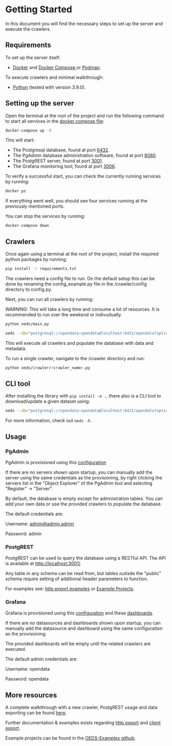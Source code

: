 # Getting Started
In this document you will find the necessary steps to set up the server and execute the crawlers.

## Requirements

To set up the server itself:
- [Docker](https://docs.docker.com/engine/install/) and [Docker Compose ](https://docs.docker.com/compose/) or [Podman](https://podman.io/).

To execute crawlers and minimal walkthrough:
- [Python](https://www.python.org/downloads/release/python-390/ ) (tested with version 3.9.0).

## Setting up the server

Open the terminal at the root of the project and run the following command to start all services in the [docker compose file](https://github.com/NOWUM/open-energy-data-server/blob/main/compose.yml):

```bash
docker-compose up -d
```

This will start:
- The Postgresql database, found at port [6432](http://localhost:6432 ).
- The PgAdmin database administration software, found at port [8080](http://localhost:8080/).
- The PostgREST server, found at port [3001](http://localhost:3001/).
- The Grafana monitoring tool, found at port [3006](http://localhost:3006/).

To verify a successful start, you can check the currently running services by running:

```bash
docker ps
```

If everything went well, you should see four services running at the previously mentioned ports.


You can stop the services by running:

```bash
docker-compose down
```

## Crawlers
Once again using a terminal at the root of the project, install the required python packages by running:

```bash
pip install -r requirements.txt
```
The crawlers need a config file to run. On the default setup this can be done by renaming the config_example.py file in the /crawler/config directory to config.py.

Next, you can run all crawlers by running:

WARNING: This will take a long time and consume a lot of resources. It is recommended to run over the weekend or indivudually.

```bash
python oeds/main.py
```

```bash
oeds --db="postgresql://opendata:opendata@localhost:6432/opendata?options=--search_path={DBNAME}" --config ./config.yml
```

This will execute all crawlers and populate the database with data and metadata.

To run a single crawler, navigate to the /crawler directory and run:

```bash
python oeds/crawler/<crawler_name>.py
```

## CLI tool

After installing the library with `pip install -e .`,
there also is a CLI tool to download/update a given dataset using:

```bash
oeds --db="postgresql://opendata:opendata@localhost:6432/opendata?options=--search_path={DBNAME}" --crawler-list public opec smard
```

For more information, check out `oeds -h`.

## Usage

### PgAdmin
PgAdmin is provisioned using this [configuration](https://github.com/NOWUM/open-energy-data-server/blob/main/data/provisioning/pgadmin/servers.json)

If there are no servers shown upon startup, you can manually add the server using the same credentials as the provisioning, by right clicking the servers list in the "Object Explorer" of the PgAdmin tool and selecting "Register" -> "Server".

By default, the database is empty except for admnistration tables. You can add your own data or use the provided crawlers to populate the database.

The default credentials are:

Username: admin@admin.admin

Password: admin


### PostgREST
PostgREST can be used to query the database using a RESTful API. The API is available at [http://localhost:3001/](http://localhost:3001/).

Any table in any schema can be read from, but tables outisde the "public" schema require setting of additional header parameters to function.

For examples see: [http export examples](https://github.com/NOWUM/open-energy-data-server/blob/main/docs/source/examples/http_export_examples.md) or [Example Projects](https://github.com/NOWUM/OEDS-Examples).

### Grafana
Grafana is provisioned using this [configuration](https://github.com/NOWUM/open-energy-data-server/blob/main/data/provisioning/grafana/datasources/datasource.yml) and these [dashboards](https://github.com/NOWUM/open-energy-data-server/tree/main/data/provisioning/grafana/dashboards).

If there are no datasources and dashboards shown upon startup, you can manually add the datasource and dashboard using the same configuration as the provisioning.

The provided dashboards will be empty until the related crawlers are executed.

The default admin credentials are:

Username: opendata

Password: opendata


## More resources

A complete walkthrough with a new crawler, PostgREST usage and data exporting can be found [here](https://github.com/NOWUM/open-energy-data-server/blob/main/docs/source/minimal_walkthrough/minimal_example_walkthrough.md).

Further documentation & examples exists regarding [http export](https://github.com/NOWUM/open-energy-data-server/blob/main/docs/source/examples/http_export_examples.md) and [client export](https://github.com/NOWUM/open-energy-data-server/blob/main/docs/source/examples/client_export_examples.md).

Example projects can be found in the [OEDS-Examples github](https://github.com/NOWUM/OEDS-Examples).
